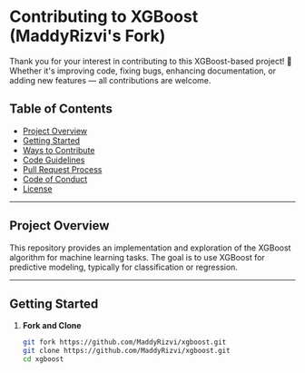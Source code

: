 # Contributing to XGBoost (MaddyRizvi's Fork)

Thank you for your interest in contributing to this XGBoost-based project! 🎉  
Whether it's improving code, fixing bugs, enhancing documentation, or adding new features — all contributions are welcome.

## Table of Contents

- [Project Overview](#project-overview)
- [Getting Started](#getting-started)
- [Ways to Contribute](#ways-to-contribute)
- [Code Guidelines](#code-guidelines)
- [Pull Request Process](#pull-request-process)
- [Code of Conduct](#code-of-conduct)
- [License](#license)

---

## Project Overview

This repository provides an implementation and exploration of the XGBoost algorithm for machine learning tasks. The goal is to use XGBoost for predictive modeling, typically for classification or regression.

---

## Getting Started

1. **Fork and Clone**
   ```bash
   git fork https://github.com/MaddyRizvi/xgboost.git
   git clone https://github.com/MaddyRizvi/xgboost.git
   cd xgboost

